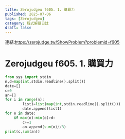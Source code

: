 ```yaml
---
title: Zerojudgeu f605. 1. 購買力
published: 2025-07-06
tags: [Zerojudgeu]
category: 程式解題日誌
draft: false
---
```


連結:https://zerojudge.tw/ShowProblem?problemid=f605
#  Zerojudgeu f605. 1. 購買力
```python
from sys import stdin
n,d=map(int,stdin.readline().split())
date=[]
c=0
an=[]
for i in range(n):
        list1=list(map(int,stdin.readline().split()))
        date.append(list1)
for o in date:
    if max(o)-min(o)>d:
        c+=1
        an.append(sum(o)//3)
print(c,sum(an))


```
